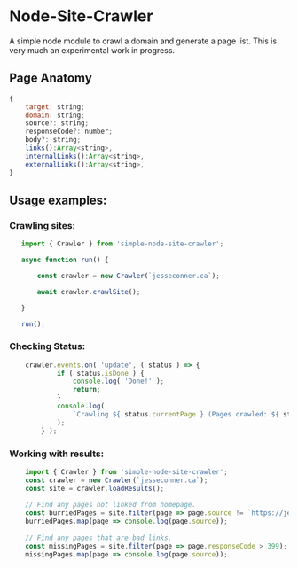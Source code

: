 # Node-Site-Crawler
 A simple node module to crawl a domain and generate a page list. This is very much an experimental work in progress.

## Page Anatomy

```javascript
{
	target: string;
	domain: string;
	source?: string;
	responseCode?: number;
	body?: string;
	links():Array<string>,
	internalLinks():Array<string>,
	externalLinks():Array<string>,
}
```
## Usage examples:
### Crawling sites:
 ```javascript
	import { Crawler } from 'simple-node-site-crawler';

	async function run() {

		const crawler = new Crawler(`jesseconner.ca`);

		await crawler.crawlSite();

	}

	run();
```
### Checking Status:
```javascript
	crawler.events.on( 'update', ( status ) => {
			if ( status.isDone ) {
				console.log( 'Done!' );
				return;
			}
			console.log(
				`Crawling ${ status.currentPage } (Pages crawled: ${ status.pagesCrawled })`
			);
		} );
```

### Working with results:
```javascript
	import { Crawler } from 'simple-node-site-crawler';
	const crawler = new Crawler(`jesseconner.ca`);
	const site = crawler.loadResults();
 
 	// Find any pages not linked from homepage.
	const burriedPages = site.filter(page => page.source != `https://jesseconner.ca/`);
	burriedPages.map(page => console.log(page.source));
	
	// Find any pages that are bad links.
	const missingPages = site.filter(page => page.responseCode > 399);
	missingPages.map(page => console.log(page.source));
```
